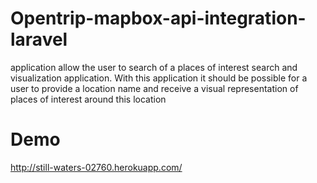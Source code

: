 # Opentrip-mapbox-api-integration-laravel
application allow the user to search of a places of interest search and visualization application. With this application it should be possible for a user to provide a location name and receive a visual representation of places of interest around this location

# Demo
http://still-waters-02760.herokuapp.com/
